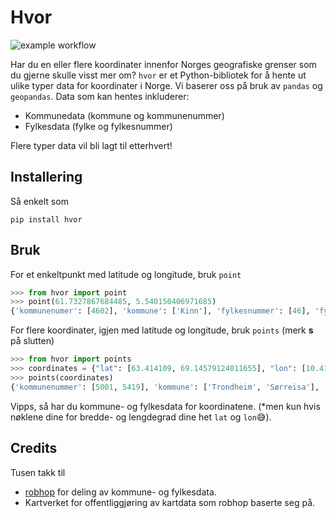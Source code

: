# Hvor

![example workflow](https://github.com/bkkas/hvor/actions/workflows/python-app.yml/badge.svg)

Har du en eller flere koordinater innenfor Norges geografiske grenser som du
gjerne skulle visst mer om? `hvor` er et Python-bibliotek for å hente ut ulike
typer data for koordinater i Norge. Vi baserer oss på bruk av `pandas` og
`geopandas`. Data som kan hentes inkluderer:

- Kommunedata (kommune og kommunenummer)
- Fylkesdata (fylke og fylkesnummer)

Flere typer data vil bli lagt til etterhvert!

## Installering

Så enkelt som

```
pip install hvor
```

## Bruk

For et enkeltpunkt med latitude og longitude, bruk `point`

```python
>>> from hvor import point
>>> point(61.7327867684485, 5.540150406971685)
{'kommunenumer': [4602], 'kommune': ['Kinn'], 'fylkesnummer': [46], 'fylke': ['Vestland']}
```

For flere koordinater, igjen med latitude og longitude, bruk `points` (merk
**s** på slutten)

```python
>>> from hvor import points
>>> coordinates = {"lat": [63.414109, 69.14579124011655], "lon": [10.416230, 18.15361374220361]}
>>> points(coordinates)
{'kommunenummer': [5001, 5419], 'kommune': ['Trondheim', 'Sørreisa'], 'fylkesnummer': [50, 54], 'fylke': ['Trøndelag', 'Troms og Finnmark']}
```

Vipps, så har du kommune- og fylkesdata for koordinatene. (\*men kun hvis
nøklene dine for bredde- og lengdegrad dine het `lat` og `lon`😅).

## Credits

Tusen takk til

- [robhop](https://github.com/robhop) for deling av kommune- og fylkesdata.
- Kartverket for offentliggjøring av kartdata som robhop baserte seg på.
